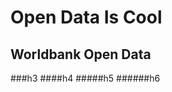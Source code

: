 Open Data Is Cool
=================
Worldbank Open Data
-------------------
###h3
####h4
#####h5
######h6

